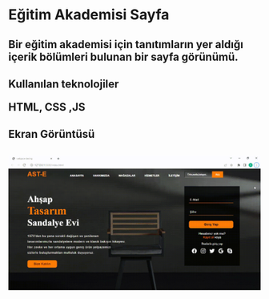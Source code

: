<h1> Eğitim Akademisi Sayfa<h2>

<p> Bir eğitim akademisi için tanıtımların yer aldığı içerik bölümleri bulunan bir sayfa görünümü.<p>

<h2> Kullanılan teknolojiler<p>

HTML, CSS ,JS

<h2> Ekran Görüntüsü <h2>

![](akademi.gif)
